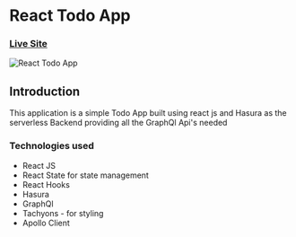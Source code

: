 # React Todo App

### [Live Site](https://quirky-spence-84429b.netlify.app)

![React Todo App](https://i.imgur.com/Wsk8Tva.png)

## Introduction

This application is a simple Todo App built using react js and Hasura as the serverless Backend providing all the GraphQl Api's needed

### Technologies used

- React JS
- React State for state management
- React Hooks
- Hasura
- GraphQl
- Tachyons - for styling
- Apollo Client
